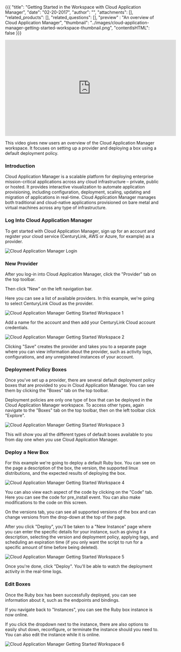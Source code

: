 {{{
  "title": "Getting Started in the Workspace with Cloud Application Manager",
  "date": "02-20-2017",
  "author": "",
  "attachments": [],
  "related_products": [],
  "related_questions": [],
  "preview" : "An overview of Cloud Application Manager",
  "thumbnail": "../images/cloud-application-manager-getting-started-workspace-thumbnail.png",
  "contentIsHTML": false
}}}

<iframe width="560" height="315" src="https://player.vimeo.com/video/204245874" frameborder="0" allowfullscreen></iframe>

This video gives new users an overview of the Cloud Application Manager workspace. It focuses on setting up a provider and deploying a box using a default deployment policy.

### Introduction

Cloud Application Manager is a scalable platform for deploying enterprise mission-critical applications across any cloud infrastructure &ndash; private, public or hosted. It provides interactive visualization to automate application provisioning, including configuration, deployment, scaling, updating and migration of applications in real-time. Cloud Application Manager manages both traditional and cloud-native applications provisioned on bare metal and virtual machines across any type of infrastructure.

### Log Into Cloud Application Manager

To get started with Cloud Application Manager, sign up for an account and register your cloud service (CenturyLink, AWS or Azure, for example) as a provider.

![Cloud Application Manager Login](../images/cloud-application-manager-dashboard.png)

### New Provider

After you log-in into Cloud Application Manager, click the "Provider" tab on the top toolbar.

Then click "New" on the left navigation bar.

Here you can see a list of available providers. In this example, we're going to select CenturyLink Cloud as the provider.

![Cloud Application Manager Getting Started Workspace 1](../images/cloud-application-manager-getting-started-workspace-1.png)

Add a name for the account and then add your CenturyLink Cloud account credentials.

![Cloud Application Manager Getting Started Workspace 2](../images/cloud-application-manager-getting-started-workspace-2.png)

Clicking "Save" creates the provider and takes you to a separate page where you can view information about the provider, such as activity logs, configurations, and any unregistered instances of your account.

### Deployment Policy Boxes

Once you've set up a provider, there are several default deployment policy boxes that are provided to you in Cloud Application Manager. You can see them by clicking the "Boxes" tab on the top toolbar.

Deployment policies are only one type of box that can be deployed in the Cloud Application Manager workspace. To access other types, again navigate to the "Boxes" tab on the top toolbar, then on the left toolbar click "Explore".

![Cloud Application Manager Getting Started Workspace 3](../images/cloud-application-manager-getting-started-workspace-3.png)

This will show you all the different types of default boxes available to you from day one when you use Cloud Application Manager.

### Deploy a New Box

For this example we're going to deploy a default Ruby box. You can see on the page a description of the box, the version, the supported linux distributions, and the expected results of deploying the box.

![Cloud Application Manager Getting Started Workspace 4](../images/cloud-application-manager-getting-started-workspace-4.png)

You can also view each aspect of the code by clicking on the "Code" tab. Here you can see the code for pre_install event. You can also make modifications to the code on this screen.

On the versions tab, you can see all supported versions of the box and can change versions from the drop-down at the top of the page.

After you click "Deploy", you'll be taken to a "New Instance" page where you can enter the specific details for your instance, such as giving it a description, selecting the version and deployment policy, applying tags, and scheduling an expiration time (if you only want the script to run for a specific amount of time before being deleted).

![Cloud Application Manager Getting Started Workspace 5](../images/cloud-application-manager-getting-started-workspace-5.png)

Once you're done, click "Deploy". You'll be able to watch the deployment activity in the real-time logs.

### Edit Boxes

Once the Ruby box has been successfully deployed, you can see information about it, such as the endpoints and bindings.

If you navigate back to "Instances", you can see the Ruby box instance is now online.

If you click the dropdown next to the instance, there are also options to easily shut down, reconfigure, or terminate the instance should you need to. You can also edit the instance while it is online.

![Cloud Application Manager Getting Started Workspace 6](../images/cloud-application-manager-getting-started-workspace-6.png)

